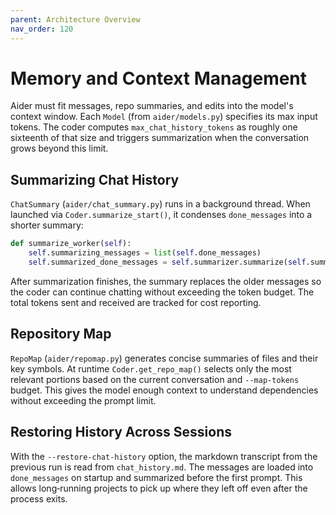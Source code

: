 ```yaml
---
parent: Architecture Overview
nav_order: 120
---
```


# Memory and Context Management

Aider must fit messages, repo summaries, and edits into the model's context window.  Each `Model` (from `aider/models.py`) specifies its max input tokens.  The coder computes `max_chat_history_tokens` as roughly one sixteenth of that size and triggers summarization when the conversation grows beyond this limit.

## Summarizing Chat History

`ChatSummary` (`aider/chat_summary.py`) runs in a background thread.  When launched via `Coder.summarize_start()`, it condenses `done_messages` into a shorter summary:

```python
def summarize_worker(self):
    self.summarizing_messages = list(self.done_messages)
    self.summarized_done_messages = self.summarizer.summarize(self.summarizing_messages)
```

After summarization finishes, the summary replaces the older messages so the coder can continue chatting without exceeding the token budget.  The total tokens sent and received are tracked for cost reporting.

## Repository Map

`RepoMap` (`aider/repomap.py`) generates concise summaries of files and their key symbols.  At runtime `Coder.get_repo_map()` selects only the most relevant portions based on the current conversation and `--map-tokens` budget.  This gives the model enough context to understand dependencies without exceeding the prompt limit.

## Restoring History Across Sessions

With the `--restore-chat-history` option, the markdown transcript from the previous run is read from `chat_history.md`.  The messages are loaded into `done_messages` on startup and summarized before the first prompt.  This allows long‑running projects to pick up where they left off even after the process exits.

